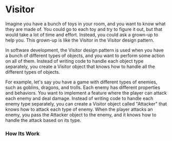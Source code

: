 # Visitor

Imagine you have a bunch of toys in your room, and you want to know what they are made of. You could go to each toy and try to figure it out, but that would take a lot of time and effort. Instead, you could ask a grown-up to help you. This grown-up is like the Visitor in the Visitor design pattern.

In software development, the Visitor design pattern is used when you have a bunch of different types of objects, and you want to perform some action on all of them. Instead of writing code to handle each object type separately, you create a Visitor object that knows how to handle all the different types of objects.

For example, let's say you have a game with different types of enemies, such as goblins, dragons, and trolls. Each enemy has different properties and behaviors. You want to implement a feature where the player can attack each enemy and deal damage. Instead of writing code to handle each enemy type separately, you can create a Visitor object called "Attacker" that knows how to attack each type of enemy. When the player attacks an enemy, you pass the Attacker object to the enemy, and it knows how to handle the attack based on its type.


### How Its Work

